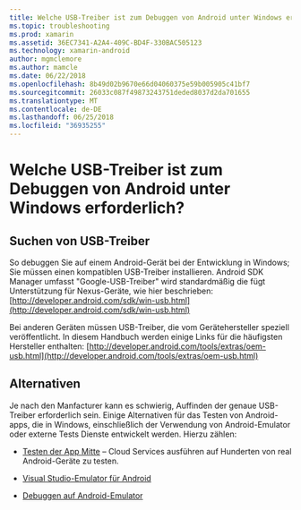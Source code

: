 ```yaml
---
title: Welche USB-Treiber ist zum Debuggen von Android unter Windows erforderlich?
ms.topic: troubleshooting
ms.prod: xamarin
ms.assetid: 36EC7341-A2A4-409C-BD4F-330BAC505123
ms.technology: xamarin-android
author: mgmclemore
ms.author: mamcle
ms.date: 06/22/2018
ms.openlocfilehash: 8b49d02b9670e66d04060375e59b005905c41bf7
ms.sourcegitcommit: 26033c087f49873243751deded8037d2da701655
ms.translationtype: MT
ms.contentlocale: de-DE
ms.lasthandoff: 06/25/2018
ms.locfileid: "36935255"
---
```

# <a name="what-usb-drivers-do-i-need-to-debug-android-on-windows"></a>Welche USB-Treiber ist zum Debuggen von Android unter Windows erforderlich?

## <a name="finding-usb-drivers"></a>Suchen von USB-Treiber

So debuggen Sie auf einem Android-Gerät bei der Entwicklung in Windows; Sie müssen einen kompatiblen USB-Treiber installieren. Android SDK Manager umfasst "Google-USB-Treiber" wird standardmäßig die fügt Unterstützung für Nexus-Geräte, wie hier beschrieben: [http://developer.android.com/sdk/win-usb.html](http://developer.android.com/sdk/win-usb.html)

Bei anderen Geräten müssen USB-Treiber, die vom Gerätehersteller speziell veröffentlicht. In diesem Handbuch werden einige Links für die häufigsten Hersteller enthalten: [http://developer.android.com/tools/extras/oem-usb.html](http://developer.android.com/tools/extras/oem-usb.html)

## <a name="alternatives"></a>Alternativen

Je nach den Manfacturer kann es schwierig, Auffinden der genaue USB-Treiber erforderlich sein. Einige Alternativen für das Testen von Android-apps, die in Windows, einschließlich der Verwendung von Android-Emulator oder externe Tests Dienste entwickelt werden. Hierzu zählen:

- [Testen der App Mitte](https://docs.microsoft.com/appcenter/test-cloud/) – Cloud Services ausführen auf Hunderten von real Android-Geräte zu testen.

- [Visual Studio-Emulator für Android](https://www.visualstudio.com/en-us/features/msft-android-emulator-vs.aspx)

- [Debuggen auf Android-Emulator](~/android/deploy-test/debugging/debug-on-emulator.md)


